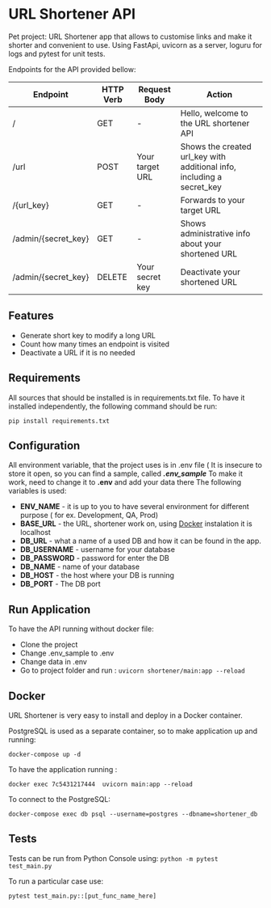 # URL Shortener API

Pet project: URL Shortener app that allows to customise links and make it shorter and convenient to use.
Using FastApi, uvicorn as a server, loguru for logs and pytest for unit tests.

Endpoints for the API provided bellow:

| Endpoint | HTTP Verb | Request Body | Action | 
| -------- | --------- | ------------ | ------ |
| / | GET | - | Hello, welcome to the URL shortener API |
| /url | POST | Your target URL | Shows the created url_key with additional info, including a secret_key |
| /{url_key} | GET | - | Forwards to your target URL |
| /admin/{secret_key} | GET | - | Shows administrative info about your shortened URL |
| /admin/{secret_key} | DELETE | Your secret key | Deactivate your shortened URL | 


## Features

- Generate short key to modify a long URL
- Count how many times an endpoint is visited
- Deactivate a URL if it is no needed


## Requirements

All sources that should be installed is in requirements.txt file.
To have it installed independently, the following command should be run:

```pip install requirements.txt```


## Configuration

All environment variable, that the project uses is in .env file ( It is insecure to store it open, so you can find a sample, called ***.env_sample***
To make it work, need to change it to **.env** and add your data there
The following variables is used:

- **ENV_NAME** - it is up to you to have several environment for different purpose ( for ex. Development, QA, Prod)
- **BASE_URL** - the URL, shortener work on, using [Docker](##Docker) instalation it is localhost
- **DB_URL** - what a name of a used DB and how it can be found in the app.
- **DB_USERNAME** - username for your database
- **DB_PASSWORD** - password for enter the DB
- **DB_NAME** - name of your database
- **DB_HOST** - the host where your DB is running
- **DB_PORT** - The DB port

## Run Application

To have the API running without docker file:

- Clone the project
- Change .env_sample to .env
- Change data in .env
- Go to project folder and run : 
 ```uvicorn shortener/main:app --reload ```

## Docker

URL Shortener is very easy to install and deploy in a Docker container.

PostgreSQL is used as a separate container, so to make application up and running:

```
docker-compose up -d
```

To have the application running :
```
docker exec 7c5431217444  uvicorn main:app --reload
```

To connect to the PostgreSQL:

```
docker-compose exec db psql --username=postgres --dbname=shortener_db
```



## Tests

Tests can be run from Python Console using: 
```python -m pytest test_main.py```

To run a particular case use:

```pytest test_main.py::[put_func_name_here]```


